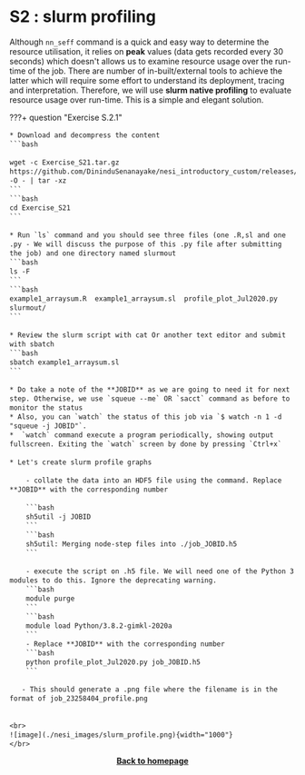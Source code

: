 # S2 : slurm profiling


Although `nn_seff` command is a quick and easy way to determine the resource utilisation, it relies on **peak** values (data gets recorded every 30 seconds) which doesn't allows us to examine resource usage over the run-time of the job. There are number of in-built/external tools to achieve the latter which will require some effort to understand its deployment, tracing and interpretation. Therefore, we will use **slurm native profiling** to evaluate resource usage over run-time. This is a simple and elegant solution.

???+ question "Exercise S.2.1"

    * Download and decompress the content
    ```bash

    wget -c Exercise_S21.tar.gz https://github.com/DininduSenanayake/nesi_introductory_custom/releases/download/v1.0/Exercise_S21.tar.gz -O - | tar -xz
    ```
    ```bash
    cd Exercise_S21
    ```

    * Run `ls` command and you should see three files (one .R,sl and one .py - We will discuss the purpose of this .py file after submitting the job) and one directory named slurmout
    ```bash
    ls -F
    ```
    ```bash
    example1_arraysum.R  example1_arraysum.sl  profile_plot_Jul2020.py  slurmout/
    ```

    * Review the slurm script with cat Or another text editor and submit with sbatch
    ```bash
    sbatch example1_arraysum.sl 
    ```
    
    * Do take a note of the **JOBID** as we are going to need it for next step. Otherwise, we use `squeue --me` OR `sacct` command as before to monitor the status
    * Also, you can `watch` the status of this job via `$ watch -n 1 -d "squeue -j JOBID"`. 
    *  `watch` command execute a program periodically, showing output fullscreen. Exiting the `watch` screen by done by pressing `Ctrl+x` 

    * Let's create slurm profile graphs

        - collate the data into an HDF5 file using the command. Replace **JOBID** with the corresponding number 

        ```bash
        sh5util -j JOBID
        ```
        ```bash
        sh5util: Merging node-step files into ./job_JOBID.h5
        ```

        - execute the script on .h5 file. We will need one of the Python 3 modules to do this. Ignore the deprecating warning. 
        ```bash
        module purge 
        ```
        ```bash
        module load Python/3.8.2-gimkl-2020a
        ```
        - Replace **JOBID** with the corresponding number
        ```bash
        python profile_plot_Jul2020.py job_JOBID.h5
        ```

       - This should generate a .png file where the filename is in the format of job_23258404_profile.png


    <br>
    ![image](./nesi_images/slurm_profile.png){width="1000"}
    </br>




<p align="center"><b><a href="https://genomicsaotearoa.github.io/Workshop-Bash_Scripting_And_HPC_Job_Scheduler/">Back to homepage</a></b></p>